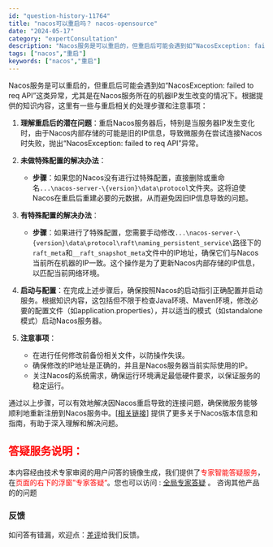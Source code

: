 ```yaml
---
id: "question-history-11764"
title: "nacos可以重启吗？ nacos-opensource"
date: "2024-05-17"
category: "expertConsultation"
description: "Nacos服务是可以重启的，但重启后可能会遇到如“NacosException: failed to req API”这类异常，尤其是在Nacos服务所在的机器IP发生改变的情况下。根据提供的知识内容，这里有一些与重启相关的处理步骤和注意事项：1. **理解重启后的潜在问题**：重启Nacos服务器"
tags: ["nacos","重启"]
keywords: ["nacos","重启"]
---
```


Nacos服务是可以重启的，但重启后可能会遇到如“NacosException: failed to req API”这类异常，尤其是在Nacos服务所在的机器IP发生改变的情况下。根据提供的知识内容，这里有一些与重启相关的处理步骤和注意事项：

1. **理解重启后的潜在问题**：重启Nacos服务器后，特别是当服务器IP发生变化时，由于Nacos内部存储的可能是旧的IP信息，导致微服务在尝试连接Nacos时失败，抛出“NacosException: failed to req API”异常。

2. **未做特殊配置的解决办法**：
   - **步骤**：如果您的Nacos没有进行过特殊配置，直接删除或重命名`...\nacos-server-\{version}\data\protocol`文件夹。这将迫使Nacos在重启后重建必要的元数据，从而避免因旧IP信息导致的问题。

3. **有特殊配置的解决办法**：
   - **步骤**：如果进行了特殊配置，您需要手动修改`...\nacos-server-\{version}\data\protocol\raft\naming_persistent_service\`路径下的`raft_meta`和`__raft_snapshot_meta`文件中的IP地址，确保它们与Nacos当前所在机器的IP一致。这个操作是为了更新Nacos内部存储的IP信息，以匹配当前网络环境。

4. **启动与配置**：在完成上述步骤后，确保按照Nacos的启动指引正确配置并启动服务。根据知识内容，这包括但不限于检查Java环境、Maven环境，修改必要的配置文件（如application.properties），并以适当的模式（如standalone模式）启动Nacos服务器。

5. **注意事项**：
   - 在进行任何修改前备份相关文件，以防操作失误。
   - 确保修改的IP地址是正确的，并且是Nacos服务器当前实际使用的IP。
   - 关注Nacos的系统需求，确保运行环境满足最低硬件要求，以保证服务的稳定运行。

通过以上步骤，可以有效地解决因Nacos重启导致的连接问题，确保微服务能够顺利地重新注册到Nacos服务中。[[相关链接](https://github.com/alibaba/nacos/releases)] 提供了更多关于Nacos版本信息和指南，有助于深入理解和解决问题。
## <font color="#FF0000">答疑服务说明：</font> 

本内容经由技术专家审阅的用户问答的镜像生成，我们提供了<font color="#FF0000">专家智能答疑服务</font>，在<font color="#FF0000">页面的右下的浮窗”专家答疑“</font>。您也可以访问 : [全局专家答疑](https://opensource.alibaba.com/chatBot) 。 咨询其他产品的的问题

### 反馈
如问答有错漏，欢迎点：[差评](https://ai.nacos.io/user/feedbackByEnhancerGradePOJOID?enhancerGradePOJOId=13791)给我们反馈。
